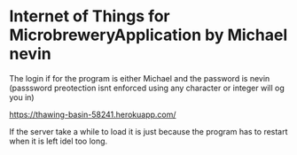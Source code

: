 # Internet of Things for MicrobreweryApplication by Michael nevin

The login if for the program is either Michael and the password is nevin (passsword preotection isnt enforced using any character or integer will og you in) 

https://thawing-basin-58241.herokuapp.com/

If the server take a while to load it is just because the program has to restart when it is left idel too long.
